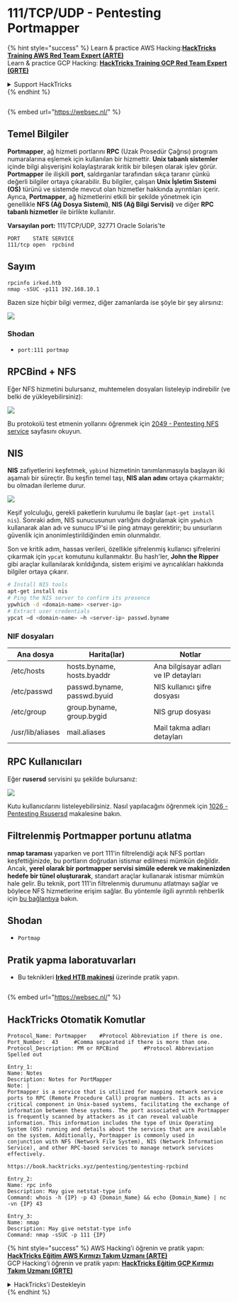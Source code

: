 # 111/TCP/UDP - Pentesting Portmapper

{% hint style="success" %}
Learn & practice AWS Hacking:<img src="/.gitbook/assets/arte.png" alt="" data-size="line">[**HackTricks Training AWS Red Team Expert (ARTE)**](https://training.hacktricks.xyz/courses/arte)<img src="/.gitbook/assets/arte.png" alt="" data-size="line">\
Learn & practice GCP Hacking: <img src="/.gitbook/assets/grte.png" alt="" data-size="line">[**HackTricks Training GCP Red Team Expert (GRTE)**<img src="/.gitbook/assets/grte.png" alt="" data-size="line">](https://training.hacktricks.xyz/courses/grte)

<details>

<summary>Support HackTricks</summary>

* Check the [**subscription plans**](https://github.com/sponsors/carlospolop)!
* **Join the** 💬 [**Discord group**](https://discord.gg/hRep4RUj7f) or the [**telegram group**](https://t.me/peass) or **follow** us on **Twitter** 🐦 [**@hacktricks\_live**](https://twitter.com/hacktricks\_live)**.**
* **Share hacking tricks by submitting PRs to the** [**HackTricks**](https://github.com/carlospolop/hacktricks) and [**HackTricks Cloud**](https://github.com/carlospolop/hacktricks-cloud) github repos.

</details>
{% endhint %}

<figure><img src="https://pentest.eu/RENDER_WebSec_10fps_21sec_9MB_29042024.gif" alt=""><figcaption></figcaption></figure>

{% embed url="https://websec.nl/" %}

## Temel Bilgiler

**Portmapper**, ağ hizmeti portlarını **RPC** (Uzak Prosedür Çağrısı) program numaralarına eşlemek için kullanılan bir hizmettir. **Unix tabanlı sistemler** içinde bilgi alışverişini kolaylaştırarak kritik bir bileşen olarak işlev görür. **Portmapper** ile ilişkili **port**, saldırganlar tarafından sıkça taranır çünkü değerli bilgiler ortaya çıkarabilir. Bu bilgiler, çalışan **Unix İşletim Sistemi (OS)** türünü ve sistemde mevcut olan hizmetler hakkında ayrıntıları içerir. Ayrıca, **Portmapper**, ağ hizmetlerini etkili bir şekilde yönetmek için genellikle **NFS (Ağ Dosya Sistemi)**, **NIS (Ağ Bilgi Servisi)** ve diğer **RPC tabanlı hizmetler** ile birlikte kullanılır.

**Varsayılan port:** 111/TCP/UDP, 32771 Oracle Solaris'te
```
PORT    STATE SERVICE
111/tcp open  rpcbind
```
## Sayım
```
rpcinfo irked.htb
nmap -sSUC -p111 192.168.10.1
```
Bazen size hiçbir bilgi vermez, diğer zamanlarda ise şöyle bir şey alırsınız:

![](<../.gitbook/assets/image (553).png>)

### Shodan

* `port:111 portmap`

## RPCBind + NFS

Eğer NFS hizmetini bulursanız, muhtemelen dosyaları listeleyip indirebilir (ve belki de yükleyebilirsiniz):

![](<../.gitbook/assets/image (872).png>)

Bu protokolü test etmenin yollarını öğrenmek için [2049 - Pentesting NFS service](nfs-service-pentesting.md) sayfasını okuyun.

## NIS

**NIS** zafiyetlerini keşfetmek, `ypbind` hizmetinin tanımlanmasıyla başlayan iki aşamalı bir süreçtir. Bu keşfin temel taşı, **NIS alan adını** ortaya çıkarmaktır; bu olmadan ilerleme durur.

![](<../.gitbook/assets/image (859).png>)

Keşif yolculuğu, gerekli paketlerin kurulumu ile başlar (`apt-get install nis`). Sonraki adım, NIS sunucusunun varlığını doğrulamak için `ypwhich` kullanarak alan adı ve sunucu IP'si ile ping atmayı gerektirir; bu unsurların güvenlik için anonimleştirildiğinden emin olunmalıdır.

Son ve kritik adım, hassas verileri, özellikle şifrelenmiş kullanıcı şifrelerini çıkarmak için `ypcat` komutunu kullanmaktır. Bu hash'ler, **John the Ripper** gibi araçlar kullanılarak kırıldığında, sistem erişimi ve ayrıcalıkları hakkında bilgiler ortaya çıkarır.
```bash
# Install NIS tools
apt-get install nis
# Ping the NIS server to confirm its presence
ypwhich -d <domain-name> <server-ip>
# Extract user credentials
ypcat –d <domain-name> –h <server-ip> passwd.byname
```
### NIF dosyaları

| **Ana dosya**    | **Harita(lar)**             | **Notlar**                        |
| ---------------- | --------------------------- | --------------------------------- |
| /etc/hosts       | hosts.byname, hosts.byaddr  | Ana bilgisayar adları ve IP detayları |
| /etc/passwd      | passwd.byname, passwd.byuid | NIS kullanıcı şifre dosyası       |
| /etc/group       | group.byname, group.bygid   | NIS grup dosyası                 |
| /usr/lib/aliases | mail.aliases                | Mail takma adları detayları       |

## RPC Kullanıcıları

Eğer **rusersd** servisini şu şekilde bulursanız:

![](<../.gitbook/assets/image (1041).png>)

Kutu kullanıcılarını listeleyebilirsiniz. Nasıl yapılacağını öğrenmek için [1026 - Pentesting Rsusersd](1026-pentesting-rusersd.md) makalesine bakın.

## Filtrelenmiş Portmapper portunu atlatma

**nmap taraması** yaparken ve port 111'in filtrelendiği açık NFS portları keşfettiğinizde, bu portların doğrudan istismar edilmesi mümkün değildir. Ancak, **yerel olarak bir portmapper servisi simüle ederek ve makinenizden hedefe bir tünel oluşturarak**, standart araçlar kullanarak istismar mümkün hale gelir. Bu teknik, port 111'in filtrelenmiş durumunu atlatmayı sağlar ve böylece NFS hizmetlerine erişim sağlar. Bu yöntemle ilgili ayrıntılı rehberlik için [bu bağlantıya](https://medium.com/@sebnemK/how-to-bypass-filtered-portmapper-port-111-27cee52416bc) bakın.

## Shodan

* `Portmap`

## Pratik yapma laboratuvarları

* Bu teknikleri [**Irked HTB makinesi**](https://app.hackthebox.com/machines/Irked) üzerinde pratik yapın.

<figure><img src="https://pentest.eu/RENDER_WebSec_10fps_21sec_9MB_29042024.gif" alt=""><figcaption></figcaption></figure>

{% embed url="https://websec.nl/" %}

## HackTricks Otomatik Komutlar
```
Protocol_Name: Portmapper    #Protocol Abbreviation if there is one.
Port_Number:  43     #Comma separated if there is more than one.
Protocol_Description: PM or RPCBind        #Protocol Abbreviation Spelled out

Entry_1:
Name: Notes
Description: Notes for PortMapper
Note: |
Portmapper is a service that is utilized for mapping network service ports to RPC (Remote Procedure Call) program numbers. It acts as a critical component in Unix-based systems, facilitating the exchange of information between these systems. The port associated with Portmapper is frequently scanned by attackers as it can reveal valuable information. This information includes the type of Unix Operating System (OS) running and details about the services that are available on the system. Additionally, Portmapper is commonly used in conjunction with NFS (Network File System), NIS (Network Information Service), and other RPC-based services to manage network services effectively.

https://book.hacktricks.xyz/pentesting/pentesting-rpcbind

Entry_2:
Name: rpc info
Description: May give netstat-type info
Command: whois -h {IP} -p 43 {Domain_Name} && echo {Domain_Name} | nc -vn {IP} 43

Entry_3:
Name: nmap
Description: May give netstat-type info
Command: nmap -sSUC -p 111 {IP}
```
{% hint style="success" %}
AWS Hacking'i öğrenin ve pratik yapın:<img src="/.gitbook/assets/arte.png" alt="" data-size="line">[**HackTricks Eğitim AWS Kırmızı Takım Uzmanı (ARTE)**](https://training.hacktricks.xyz/courses/arte)<img src="/.gitbook/assets/arte.png" alt="" data-size="line">\
GCP Hacking'i öğrenin ve pratik yapın: <img src="/.gitbook/assets/grte.png" alt="" data-size="line">[**HackTricks Eğitim GCP Kırmızı Takım Uzmanı (GRTE)**<img src="/.gitbook/assets/grte.png" alt="" data-size="line">](https://training.hacktricks.xyz/courses/grte)

<details>

<summary>HackTricks'i Destekleyin</summary>

* [**abonelik planlarını**](https://github.com/sponsors/carlospolop) kontrol edin!
* **Bize katılın** 💬 [**Discord grubuna**](https://discord.gg/hRep4RUj7f) veya [**telegram grubuna**](https://t.me/peass) veya **bizi** **Twitter'da** 🐦 [**@hacktricks\_live**](https://twitter.com/hacktricks\_live)** takip edin.**
* **Hacking ipuçlarını paylaşmak için** [**HackTricks**](https://github.com/carlospolop/hacktricks) ve [**HackTricks Cloud**](https://github.com/carlospolop/hacktricks-cloud) github reposuna PR gönderin.

</details>
{% endhint %}
